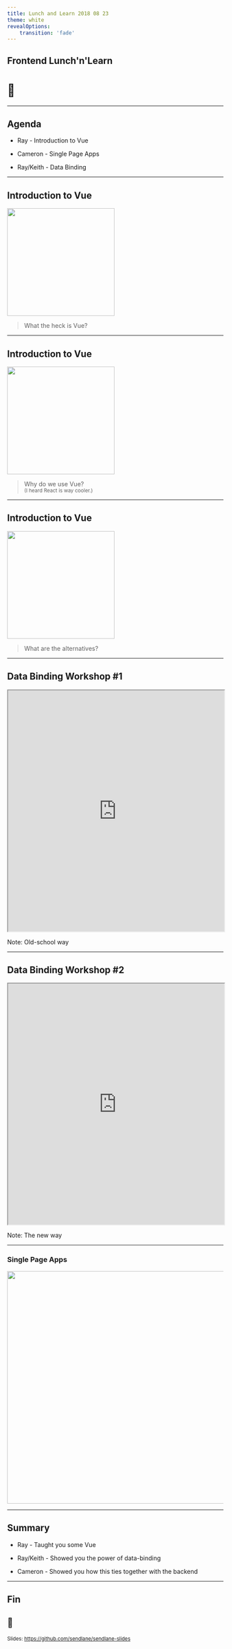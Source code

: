 ```yaml
---
title: Lunch and Learn 2018 08 23
theme: white
revealOptions:
    transition: 'fade'
---
```


<style>
img {
    border: 0 !important;
    box-shadow: none !important;
}
iframe {
    height: 560px;
}
</style>

## Frontend Lunch'n'Learn

# 🍱

---

## Agenda

* Ray - Introduction to Vue

* Cameron - Single Page Apps

* Ray/Keith - Data Binding

---

## Introduction to Vue

<img src="http://www.stickpng.com/assets/images/58482acecef1014c0b5e4a1e.png" height="250" />

> What the heck is Vue?

---

## Introduction to Vue

<img src="http://www.stickpng.com/assets/images/58482acecef1014c0b5e4a1e.png" height="250" />

> Why do we use Vue? <br />
> <small>(I heard React is way cooler.)</small>

---

## Introduction to Vue

<img src="http://www.stickpng.com/assets/images/58482acecef1014c0b5e4a1e.png" height="250" />

> What are the alternatives?

---

## Data Binding Workshop #1

<iframe src="https://codepen.io/sendlane-ray/pen/xaxYRJ?editors=1010" height="720" width="100%"></iframe>

Note:
Old-school way

---

## Data Binding Workshop #2

<iframe src="https://codepen.io/raucyk/pen/bxdppX" height="720" width="100%"></iframe>

Note:
The new way

---

### Single Page Apps

<img src="https://i.imgur.com/3k6KtPl.png" height="540" />

---

## Summary

* Ray - Taught you some Vue

* Ray/Keith - Showed you the power of data-binding

* Cameron - Showed you how this ties together with the backend

---

## Fin

## 🍱

<small>Slides: https://github.com/sendlane/sendlane-slides</small>
